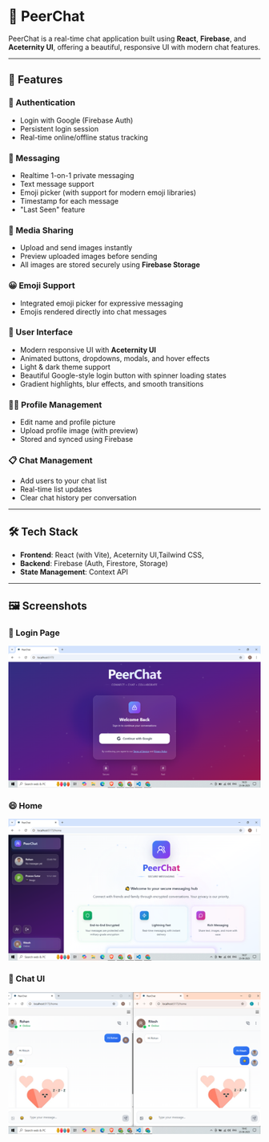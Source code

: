 # 💬 PeerChat

PeerChat is a real-time chat application built using **React**, **Firebase**, and **Aceternity UI**, offering a beautiful, responsive UI with modern chat features.

---

## 🚀 Features

### 🔐 Authentication
- Login with Google (Firebase Auth)
- Persistent login session
- Real-time online/offline status tracking

### 💬 Messaging
- Realtime 1-on-1 private messaging
- Text message support
- Emoji picker (with support for modern emoji libraries)
- Timestamp for each message
- "Last Seen" feature

### 📸 Media Sharing
- Upload and send images instantly
- Preview uploaded images before sending
- All images are stored securely using **Firebase Storage**

### 😀 Emoji Support
- Integrated emoji picker for expressive messaging
- Emojis rendered directly into chat messages

### 👥 User Interface
- Modern responsive UI with **Aceternity UI**
- Animated buttons, dropdowns, modals, and hover effects
- Light & dark theme support
- Beautiful Google-style login button with spinner loading states
- Gradient highlights, blur effects, and smooth transitions

### 🧑‍💼 Profile Management
- Edit name and profile picture
- Upload profile image (with preview)
- Stored and synced using Firebase

### 📋 Chat Management
- Add users to your chat list
- Real-time list updates
- Clear chat history per conversation

---

## 🛠️ Tech Stack

- **Frontend**: React (with Vite), Aceternity UI,Tailwind CSS,
- **Backend**: Firebase (Auth, Firestore, Storage)
- **State Management**: Context API
---

## 🖼️ Screenshots

### 🔐 Login Page
![Login Screen](public/screenshots/Login.png)

### 😄 Home
![Home UI](public/screenshots/Home.png)

### 💬 Chat UI
![Chat UI](public/screenshots/chat.png)